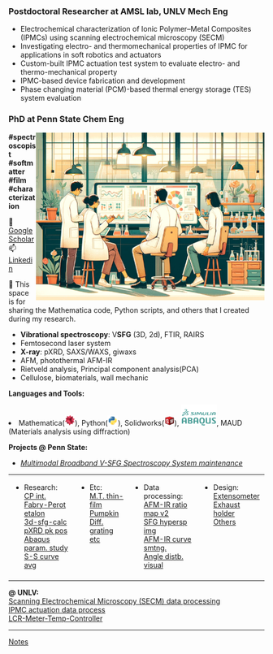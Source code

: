 <h3 align="left">Postdoctoral Researcher at AMSL lab, UNLV Mech Eng </h3>

- Electrochemical characterization of Ionic Polymer–Metal Composites (IPMCs) using scanning electrochemical microscopy (SECM)
- Investigating electro- and thermomechanical properties of IPMC for applications in soft robotics and actuators
- Custom-built IPMC actuation test system to evaluate electro- and thermo-mechanical property
- IPMC-based device fabrication and development
- Phase changing material (PCM)-based thermal energy storage (TES) system evaluation

<h3 align="left">PhD at Penn State Chem Eng </h3>

  <img align="right" alt="Coding" width="450" src="https://github.com/JasonL1422/Images/blob/main/main3.png">

**#spectroscopist #softmatter #film #characterization**

🔬 [Google Scholar](https://scholar.google.com/citations?user=D79p8IoAAAAJ&hl=en&oi=ao)
📫 [Linkedin](http://www.linkedin.com/in/jongcheol-lee2)</li>

🌱 This space is for sharing the Mathematica code, Python scripts, and others that I created during my research.</li>

- **Vibrational spectroscopy**: V**SFG** (3D, 2d), FTIR, RAIRS
- Femtosecond laser system
- **X-ray**: pXRD, SAXS/WAXS, giwaxs
- AFM, photothermal AFM-IR
- Rietveld analysis, Principal component analysis(PCA)
- Cellulose, biomaterials, wall mechanic

**Languages and Tools:**<br>
<li>Mathematica(<img src="https://github.com/JasonL1422/Images/blob/main/mathematica.png" alt="Mathematica" width="20">),
Python(<img src="https://raw.githubusercontent.com/devicons/devicon/master/icons/python/python-original.svg" alt="python" width="20"/>),
Solidworks(<img src="https://github.com/JasonL1422/Images/blob/main/sw2.png" alt="SolidWorks" width="20"/>),
<img src="https://github.com/JasonL1422/Images/blob/main/Abaqus2.png" alt="Abaqus" width="70"/>,
MAUD (Materials analysis using diffraction)

**Projects @ Penn State:**<br>
- [*Multimodal Broadband V-SFG Spectroscopy System maintenance*](https://github.com/JasonL1422/Images/blob/main/fs%20laser.png)

<table>
  <!--------- first row (tr) starts here --------->
  <tr>
    <td valign="top">
      <ul>
        <li>Research:</li>
        <a href="https://github.com/JasonL1422/Optical-modeling-for-crossed-polarization-microscopy-intensity/blob/main/README.md">CP int.</a><br>
        <a href="https://github.com/JasonL1422/Fabry-Perot-Etalon/blob/main/README.md">Fabry-Perot etalon</a><br>
        <a href="https://github.com/JasonL1422/3d-sfg-cal/blob/main/README.md">3d-sfg-calc</a><br>
        <a href="https://github.com/JasonL1422/PXRD-peak-pos/blob/main/README.md">pXRD pk pos</a><br>
        <a href="https://github.com/JasonL1422/Py-script-for-FEA-in-Abaqus/blob/main/README.md">Abaqus param. study</a><br>
        <a href="https://github.com/JasonL1422/Avg_stress-strain_interpolation/blob/main/README.md">S-S curve avg</a><br>
      </ul>
    </td>
    <td valign="top">
      <ul>
    <li>Etc:</li>
        <a href="https://github.com/JasonL1422/mass-transfer-through-a-thin-film/blob/main/README.md">M.T. thin-film</a><br>
        <a href="https://github.com/JasonL1422/pumpkin/blob/main/README.md">Pumpkin</a><br>
        <a href="https://github.com/JasonL1422/diffraction-grating/blob/main/README.md">Diff. grating</a><br>
        <a href="https://github.com/JasonL1422/etc/blob/main/README.md">etc</a><br>
      </ul>
    </td>
    <td valign="top">
      <ul>
        <li>Data processing:</li>
        <a href="https://github.com/JasonL1422/AFM-IR-ratiomap-v2/blob/main/README.md">AFM-IR ratio map v2</a><br>
        <a href="https://github.com/JasonL1422/hyperspectral-image-data-processing-through-Mathematica/blob/main/README.md">SFG hypersp img</a><br>
        <a href="https://github.com/JasonL1422/AFM-IR-spectra-smoothening/blob/main/README.md">AFM-IR curve smtng.</a><br>
        <a href="https://github.com/JasonL1422/fiber-distribution/blob/main/README.md">Angle distb. visual</a><br>
      </ul>
    </td>
    <td valign="top">
      <ul>
        <li>Design:</li>
        <a href="https://github.com/JasonL1422/Extensometer/blob/main/README.md">Extensometer</a><br>
        <a href="https://github.com/JasonL1422/Exhaust-holder/blob/main/README.md">Exhaust holder</a><br>
        <a href="https://github.com/JasonL1422/SolidWorks-CAD/blob/main/README.md">Others</a><br>
      </ul>
    </td>
          
  </tr>
  <!--------- first row (tr) ends here --------->
  
  <!--------- second row (tr) starts here --------->
  <tr>
    <td>
    </td>
    <td>
    </td>
    <td>
    </td>
    <td>
    </td>
  </tr>
  <!--------- second row (tr) ends here --------->
</table>

**@ UNLV:**<br>
<a href="https://github.com/JasonL1422/SECM-area-scan-data-processing/blob/main/README.md">Scanning Electrochemical Microscopy (SECM) data processing</a><br>
<a href="https://github.com/JasonL1422/IPMC-actuation-test-data-process"> IPMC actuation data process</a><br>
<a href="https://github.com/JasonL1422/LCR-Meter+Temp-Controller"> LCR-Meter-Temp-Controller</a><br>

-----
<a href="https://github.com/JasonL1422/notes/blob/main/README.md">Notes</a>
